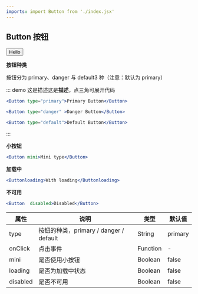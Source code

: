 ```yaml
---
imports: import Button from './index.jsx'
---
```


## Button 按钮

<Button>Hello</Button>

**按钮种类**

按钮分为 primary、danger 与 default3 种（注意：默认为 primary）

::: demo 这是描述这是**描述**，点三角可展开代码
```jsx
<Button type="primary">Primary Button</Button>

<Button type="danger" >Danger Button</Button>

<Button type="default">Default Button</Button>
```
:::

**小按钮**

```jsx
<Button mini>Mini type</Button>
```

**加载中**

```jsx
<Buttonloading>With loading</Buttonloading>
```

**不可用**

```jsx
<Button  disabled>Disabled</Button>
```

| 属性     | 说明                                   | 类型     | 默认值  |
| -------- | -------------------------------------- | -------- | ------- |
| type     | 按钮的种类，primary / danger / default | String   | primary |
| onClick  | 点击事件                               | Function | -       |
| mini     | 是否使用小按钮                         | Boolean  | false   |
| loading  | 是否为加载中状态                       | Boolean  | false   |
| disabled | 是否不可用                             | Boolean  | false   |
